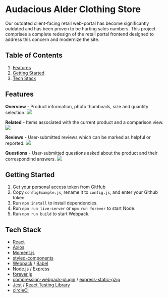 # Audacious Alder Clothing Store

Our outdated client-facing retail web-portal has become significantly outdated and has been proven to be hurting sales numbers. This project comprises a complete redesign of the retail portal frontend designed to address this concern and modernize the site.

## Table of Contents
1. [Features](#features)
2. [Getting Started](#setup)
3. [Tech Stack](#techStack)

## Features <a name="features"></a>
  <span><b>Overview</b> - Product information, photo thumbnails, size and quantity selection.</span>
    <img
      src="https://user-images.githubusercontent.com/32132177/152846866-ae59cc29-9823-4339-b816-8d2413201eae.gif"
      style="width: auto; max-width: 100%; height: auto"/>

  <span><b>Related</b> - Items associated with the current product and a comparison view.</span>
    <img
      src="https://user-images.githubusercontent.com/32132177/152847001-4c45af65-3428-4d04-a78f-3dc41797e6d4.gif"
      style="width: auto; max-width: 100%; height: auto"/>

  <span><b>Reviews</b> - User-submitted reviews which can be marked as helpful or reported.</span>
    <img
      src="https://user-images.githubusercontent.com/32132177/152846960-58bc5739-2666-47d2-8207-8ebccb2900e4.gif"
      style="width: auto; max-width: 100%; height: auto"/>

  <span><b>Questions</b> - User-submitted questions asked about the product and their correspondind answers.</span>
    <img
      src="https://user-images.githubusercontent.com/32132177/152846908-58ec3cfa-fc21-41b4-9f84-553a4deeabea.gif"
      style="width: auto; max-width: 100%; height: auto"/>

## Getting Started <a name="setup"></a>
1. Get your personal access token from [GitHub](https://docs.github.com/en/authentication/keeping-your-account-and-data-secure/creating-a-personal-access-token)
2. Copy `configExample.js`, rename it to `config.js`, and enter your Github token.
3. Run `npm install` to install dependencies.
4. Run `npm run live-server` or `npm run forever` to start Node.
5. Run `npm run build` to start Webpack.

## Tech Stack <a name="techStack"></a>
* [React](https://reactjs.org/)
* [Axios](https://axios-http.com/)
* [Moment.js](https://momentjs.com/)
* [styled-components](https://styled-components.com/)
* [Webpack](https://webpack.js.org/) / [Babel](https://babeljs.io/)
* [Node.js](https://nodejs.org/en/) / [Express](https://expressjs.com/)
* [forever.js](https://github.com/foreversd/forever)
* [compression-webpack-plugin](https://github.com/webpack-contrib/compression-webpack-plugin) / [express-static-gzip](https://github.com/tkoenig89/express-static-gzip)
* [Jest](https://jestjs.io/) / [React Testing Library](https://testing-library.com/docs/react-testing-library/intro/)
* [circleCI](https://circleci.com/)
